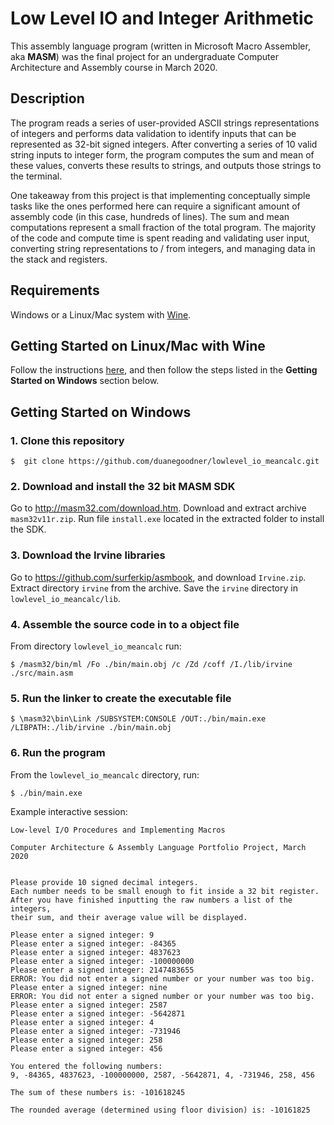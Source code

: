# Low Level IO and Integer Arithmetic

This assembly language program (written in Microsoft Macro Assembler, aka **MASM**) was the final project for an undergraduate Computer Architecture and Assembly course in March 2020.

## Description

The program reads a series of user-provided ASCII strings representations of integers and performs data validation to identify inputs that can be represented as 32-bit signed integers. After converting a series of 10 valid string inputs to integer form, the program computes the sum and mean of these values, converts these results to strings, and outputs those strings to the terminal.

One takeaway from this project is that implementing conceptually simple tasks like the ones performed here can require a significant amount of assembly code (in this case, hundreds of lines). The sum and mean computations represent a small fraction of the total program. The majority of the code and compute time is spent reading and validating user input, converting string representations to / from integers, and managing data in the stack and registers.



## Requirements

Windows or a Linux/Mac system with [Wine](https://www.winehq.org/).



## Getting Started on Linux/Mac with Wine

Follow the instructions [here](https://reberhardt.com/blog/programming/2016/01/30/masm-on-mac-or-linux.html), and then follow the steps listed in the **Getting Started on Windows** section below.



## Getting Started on Windows

### 1. Clone this repository

```
$  git clone https://github.com/duanegoodner/lowlevel_io_meancalc.git
```

### 2. Download and install the 32 bit MASM SDK

Go to http://masm32.com/download.htm. Download and extract archive `masm32v11r.zip`. Run file `install.exe` located in the extracted folder to install the SDK.


### 3. Download the Irvine libraries

Go to https://github.com/surferkip/asmbook, and download `Irvine.zip`. Extract directory `irvine` from the archive. Save the `irvine` directory in `lowlevel_io_meancalc/lib`. 

### 4. Assemble the source code in to a object file
From directory `lowlevel_io_meancalc` run:

```
$ /masm32/bin/ml /Fo ./bin/main.obj /c /Zd /coff /I./lib/irvine ./src/main.asm
```

### 5. Run the linker to create the executable file 

```
$ \masm32\bin\Link /SUBSYSTEM:CONSOLE /OUT:./bin/main.exe /LIBPATH:./lib/irvine ./bin/main.obj
```



### 6. Run the program

From the `lowlevel_io_meancalc` directory, run:

```
$ ./bin/main.exe
```

Example interactive session:

```
Low-level I/O Procedures and Implementing Macros

Computer Architecture & Assembly Language Portfolio Project, March 2020


Please provide 10 signed decimal integers.
Each number needs to be small enough to fit inside a 32 bit register.
After you have finished inputting the raw numbers a list of the integers,
their sum, and their average value will be displayed.

Please enter a signed integer: 9
Please enter a signed integer: -84365
Please enter a signed integer: 4837623
Please enter a signed integer: -100000000
Please enter a signed integer: 2147483655
ERROR: You did not enter a signed number or your number was too big.
Please enter a signed integer: nine
ERROR: You did not enter a signed number or your number was too big.
Please enter a signed integer: 2587
Please enter a signed integer: -5642871
Please enter a signed integer: 4
Please enter a signed integer: -731946
Please enter a signed integer: 258
Please enter a signed integer: 456

You entered the following numbers:
9, -84365, 4837623, -100000000, 2587, -5642871, 4, -731946, 258, 456

The sum of these numbers is: -101618245

The rounded average (determined using floor division) is: -10161825
```
